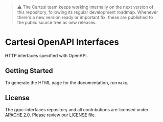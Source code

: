 > :warning: The Cartesi team keeps working internally on the next version of this repository, following its regular development roadmap. Whenever there's a new version ready or important fix, these are published to the public source tree as new releases.

# Cartesi OpenAPI Interfaces

HTTP interfaces specified with OpenAPI.

## Getting Started

To generate the HTML page for the documentation, run `make`.

## License

The grpc-interfaces repository and all contributions are licensed under [APACHE 2.0](https://www.apache.org/licenses/LICENSE-2.0). Please review our [LICENSE](LICENSE) file.
